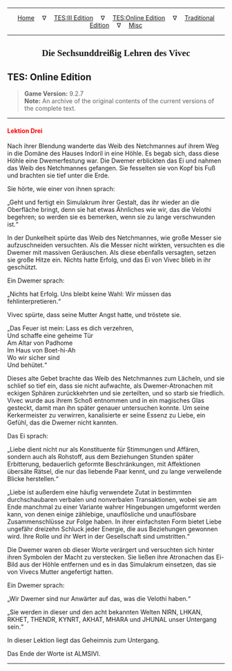 
---

<!-- Jekyll Page Links -->

<center>
<a href="../../../../index.html">Home</a>
&emsp;&nabla;&emsp;
<a href="../../../index-tes3.html">TES:III Edition</a>
&emsp;&nabla;&emsp;
<a href="../../../index-teso.html">TES:Online Edition</a>
&emsp;&nabla;&emsp;
<a href="../../../index-traditional.html">Traditional Edition</a>
&emsp;&nabla;&emsp;
<a href="../../../index-misc.html">Misc</a>
</center>

<!-- Markdown Body Below: -->

---

<center>
<h2><span style="font-family:Georgia">Die Sechsunddreißig Lehren des Vivec</span></h2>
</center>

## TES: Online Edition

> __Game Version:__ 9.2.7\
> __Note:__ An archive of the original contents of the current versions of the complete text.

---

#### <span style="color:red">Lektion Drei</span>

Nach ihrer Blendung wanderte das Weib des Netchmannes auf ihrem Weg in die Domäne des Hauses Indoril in eine Höhle. Es begab sich, dass diese Höhle eine Dwemerfestung war. Die Dwemer erblickten das Ei und nahmen das Weib des Netchmannes gefangen. Sie fesselten sie von Kopf bis Fuß und brachten sie tief unter die Erde.

Sie hörte, wie einer von ihnen sprach:

„Geht und fertigt ein Simulakrum ihrer Gestalt, das ihr wieder an die Oberfläche bringt, denn sie hat etwas Ähnliches wie wir, das die Velothi begehren; so werden sie es bemerken, wenn sie zu lange verschwunden ist.“

In der Dunkelheit spürte das Weib des Netchmannes, wie große Messer sie aufzuschneiden versuchten. Als die Messer nicht wirkten, versuchten es die Dwemer mit massiven Geräuschen. Als diese ebenfalls versagten, setzen sie große Hitze ein. Nichts hatte Erfolg, und das Ei von Vivec blieb in ihr geschützt.

Ein Dwemer sprach:

„Nichts hat Erfolg. Uns bleibt keine Wahl: Wir müssen das fehlinterpretieren.“

Vivec spürte, dass seine Mutter Angst hatte, und tröstete sie.

„Das Feuer ist mein: Lass es dich verzehren,\
Und schaffe eine geheime Tür\
Am Altar von Padhome\
Im Haus von Boet-hi-Ah\
Wo wir sicher sind\
Und behütet.“

Dieses alte Gebet brachte das Weib des Netchmannes zum Lächeln, und sie schlief so tief ein, dass sie nicht aufwachte, als Dwemer-Atronachen mit eckigen Sphären zurückkehrten und sie zerteilten, und so starb sie friedlich. Vivec wurde aus ihrem Schoß entnommen und in ein magisches Glas gesteckt, damit man ihn später genauer untersuchen konnte. Um seine Kerkermeister zu verwirren, kanalisierte er seine Essenz zu Liebe, ein Gefühl, das die Dwemer nicht kannten.

Das Ei sprach:

„Liebe dient nicht nur als Konstituente für Stimmungen und Affären, sondern auch als Rohstoff, aus dem Beziehungen Stunden später Erbitterung, bedauerlich geformte Beschränkungen, mit Affektionen übersäte Rätsel, die nur das liebende Paar kennt, und zu lange verweilende Blicke herstellen.“

„Liebe ist außerdem eine häufig verwendete Zutat in bestimmten durchschaubaren verbalen und nonverbalen Transaktionen, wobei sie am Ende manchmal zu einer Variante wahrer Hingebungen umgeformt werden kann, von denen einige zählebige, unauflösliche und unauflösbare Zusammenschlüsse zur Folge haben. In ihrer einfachsten Form bietet Liebe ungefähr dreizehn Schluck jeder Energie, die aus Beziehungen gewonnen wird. Ihre Rolle und ihr Wert in der Gesellschaft sind umstritten.“

Die Dwemer waren ob dieser Worte verärgert und versuchten sich hinter ihren Symbolen der Macht zu verstecken. Sie ließen ihre Atronachen das Ei-Bild aus der Höhle entfernen und es in das Simulakrum einsetzen, das sie von Vivecs Mutter angefertigt hatten.

Ein Dwemer sprach:

„Wir Dwemer sind nur Anwärter auf das, was die Velothi haben.“

„Sie werden in dieser und den acht bekannten Welten NIRN, LHKAN, RKHET, THENDR, KYNRT, AKHAT, MHARA und JHUNAL unser Untergang sein.“

In dieser Lektion liegt das Geheimnis zum Untergang.

Das Ende der Worte ist ALMSIVI.

---
